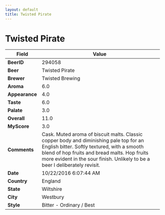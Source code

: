 ```yaml
---
layout: default
title: Twisted Pirate
---
```


# Twisted Pirate

| Field         | Value     |
|---------------|-----------|
| **BeerID** | 294058 |
| **Beer** | Twisted Pirate |
| **Brewer** | Twisted Brewing |
| **Aroma** | 6.0 |
| **Appearance** | 4.0 |
| **Taste** | 6.0 |
| **Palate** | 3.0 |
| **Overall** | 11.0 |
| **MyScore** | 3.0 |
| **Comments** | Cask. Muted aroma of biscuit malts. Classic copper body and diminishing pale top for an English bitter. Softly textured, with a smooth blend of hop fruits and bread malts. Hop fruits more evident in the sour finish. Unlikely to be a beer I deliberately revisit. |
| **Date** | 10/22/2016 6:07:44 AM |
| **Country** | England |
| **State** | Wiltshire |
| **City** | Westbury |
| **Style** | Bitter - Ordinary / Best |

